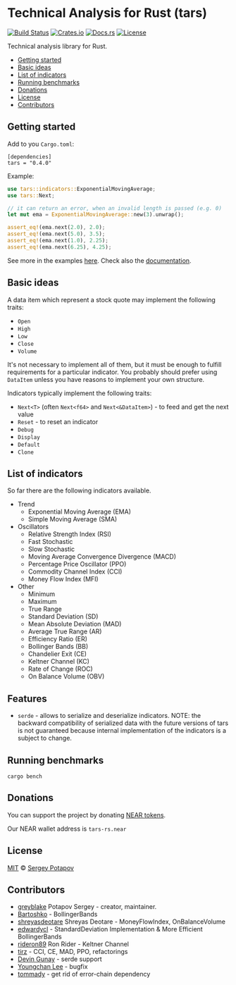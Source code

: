 # Technical Analysis for Rust (tars)

[![Build Status](https://img.shields.io/travis/greyblake/tars-rs)](https://travis-ci.org/greyblake/tars-rs)
[![Crates.io](https://img.shields.io/crates/v/tars)](https://crates.io/crates/tars)
[![Docs.rs](https://docs.rs/tars/badge.svg)](https://docs.rs/tars)
[![License](https://img.shields.io/crates/l/tars)](https://raw.githubusercontent.com/greyblake/tars-rs/master/LICENSE)

Technical analysis library for Rust.

* [Getting started](#getting-started)
* [Basic ideas](#basic-ideas)
* [List of indicators](#list-of-indicators)
* [Running benchmarks](#running-benchmarks)
* [Donations](#donations)
* [License](#license)
* [Contributors](#contributors)

## Getting started

Add to you `Cargo.toml`:
```
[dependencies]
tars = "0.4.0"
```

Example:

```rust
use tars::indicators::ExponentialMovingAverage;
use tars::Next;

// it can return an error, when an invalid length is passed (e.g. 0)
let mut ema = ExponentialMovingAverage::new(3).unwrap();

assert_eq!(ema.next(2.0), 2.0);
assert_eq!(ema.next(5.0), 3.5);
assert_eq!(ema.next(1.0), 2.25);
assert_eq!(ema.next(6.25), 4.25);
```

See more in the examples [here](https://github.com/greyblake/tars-rs/tree/master/examples).
Check also the [documentation](https://docs.rs/tars).

## Basic ideas

A data item which represent a stock quote may implement the following traits:

* `Open`
* `High`
* `Low`
* `Close`
* `Volume`

It's not necessary to implement all of them, but it must be enough to fulfill requirements for a particular indicator.
You probably should prefer using `DataItem` unless you have reasons to implement your own structure.

Indicators typically implement the following traits:

* `Next<T>` (often `Next<f64>` and `Next<&DataItem>`) - to feed and get the next value
* `Reset` - to reset an indicator
* `Debug`
* `Display`
* `Default`
* `Clone`

## List of indicators

So far there are the following indicators available.

* Trend
  * Exponential Moving Average (EMA)
  * Simple Moving Average (SMA)
* Oscillators
  * Relative Strength Index (RSI)
  * Fast Stochastic
  * Slow Stochastic
  * Moving Average Convergence Divergence (MACD)
  * Percentage Price Oscillator (PPO)
  * Commodity Channel Index (CCI)
  * Money Flow Index (MFI)
* Other
  * Minimum
  * Maximum
  * True Range
  * Standard Deviation (SD)
  * Mean Absolute Deviation (MAD)
  * Average True Range (AR)
  * Efficiency Ratio (ER)
  * Bollinger Bands (BB)
  * Chandelier Exit (CE)
  * Keltner Channel (KC)
  * Rate of Change (ROC)
  * On Balance Volume (OBV)


## Features

* `serde` - allows to serialize and deserialize indicators. NOTE: the backward compatibility of serialized
data with the future versions of tars is not guaranteed because internal implementation of the indicators is a subject to change.

## Running benchmarks

```
cargo bench
```

## Donations

You can support the project by donating [NEAR tokens](https://near.org).

Our NEAR wallet address is `tars-rs.near`


## License

[MIT](https://github.com/greyblake/tars-rs/blob/master/LICENSE) © [Sergey Potapov](http://greyblake.com/)


## Contributors

- [greyblake](https://github.com/greyblake) Potapov Sergey - creator, maintainer.
- [Bartoshko](https://github.com/Bartoshko) - BollingerBands
- [shreyasdeotare](https://github.com/shreyasdeotare) Shreyas Deotare - MoneyFlowIndex, OnBalanceVolume
- [edwardycl](https://github.com/edwardycl) - StandardDeviation Implementation & More Efficient BollingerBands
- [rideron89](https://github.com/rideron89) Ron Rider - Keltner Channel
- [tirz](https://github.com/tirz) - CCI, CE, MAD, PPO, refactorings
- [Devin Gunay](https://github.com/dgunay) - serde support
- [Youngchan Lee](https://github.com/edwardycl) - bugfix
- [tommady](https://github.com/tommady) - get rid of error-chain dependency
